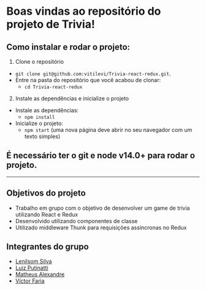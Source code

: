 # Boas vindas ao repositório do projeto de Trivia!

## Como instalar e rodar o projeto:

1. Clone o repositório
  * `git clone git@github.com:vitilevi/Trivia-react-redux.git`.
  * Entre na pasta do repositório que você acabou de clonar:
    * `cd Trivia-react-redux`

2. Instale as dependências e inicialize o projeto
  * Instale as dependências:
    * `npm install`
  * Inicialize o projeto:
    * `npm start` (uma nova página deve abrir no seu navegador com um texto simples)
  
## É necessário ter o git e node v14.0+ para rodar o projeto.
  
---
  
## Objetivos do projeto
  * Trabalho em grupo com o objetivo de desenvolver um game de trivia utilizando React e Redux
  * Desenvolvido utilizando componentes de classe
  * Utilizado middleware Thunk para requisições assíncronas no Redux
  
## Integrantes do grupo
  * [Lenilsom Silva](https://github.com/silvallenilsom)
  * [Luiz Putinatti](https://github.com/eduardoputinatti)
  * [Matheus Alexandre](https://github.com/alexandremhm)
  * [Víctor Faria](https://github.com/vitilevi)
